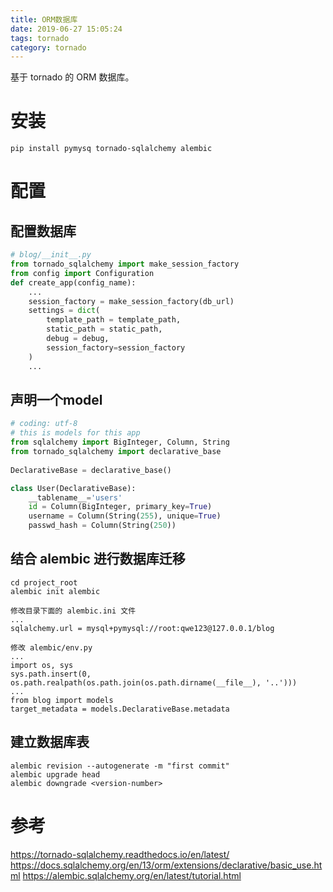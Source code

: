 ```yaml
---
title: ORM数据库
date: 2019-06-27 15:05:24
tags: tornado
category: tornado
---
```

基于 tornado 的 ORM 数据库。
<!-- more -->
# 安装
```
pip install pymysq tornado-sqlalchemy alembic 
```
# 配置
## 配置数据库
```py
# blog/__init__.py
from tornado_sqlalchemy import make_session_factory
from config import Configuration
def create_app(config_name):
	...
	session_factory = make_session_factory(db_url)
    settings = dict(
        template_path = template_path,
        static_path = static_path,
        debug = debug,
        session_factory=session_factory
    )
    ...

```
## 声明一个model
```py
# coding: utf-8 
# this is models for this app
from sqlalchemy import BigInteger, Column, String
from tornado_sqlalchemy import declarative_base
                                
DeclarativeBase = declarative_base()

class User(DeclarativeBase):
    __tablename__='users'
    id = Column(BigInteger, primary_key=True)
    username = Column(String(255), unique=True)
    passwd_hash = Column(String(250))
```
## 结合 alembic 进行数据库迁移
```
cd project_root
alembic init alembic 

修改目录下面的 alembic.ini 文件
...
sqlalchemy.url = mysql+pymysql://root:qwe123@127.0.0.1/blog

修改 alembic/env.py
...
import os, sys
sys.path.insert(0, os.path.realpath(os.path.join(os.path.dirname(__file__), '..')))
...
from blog import models
target_metadata = models.DeclarativeBase.metadata
```
## 建立数据库表
```
alembic revision --autogenerate -m "first commit"
alembic upgrade head 
alembic downgrade <version-number>
```
# 参考
https://tornado-sqlalchemy.readthedocs.io/en/latest/
https://docs.sqlalchemy.org/en/13/orm/extensions/declarative/basic_use.html
https://alembic.sqlalchemy.org/en/latest/tutorial.html
